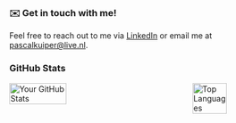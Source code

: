 ### ✉️ Get in touch with me!
Feel free to reach out to me via [LinkedIn](https://www.linkedin.com/in/pascalkuiper/) or email me at pascalkuiper@live.nl.

### GitHub Stats
<div style="display: flex; justify-content: space-between; align-items: flex-start;">
    <img src="https://github-readme-stats.vercel.app/api?username=pk1260&theme=transparent&show_icons=true&hide_border=true" alt="Your GitHub Stats" style="width: 45%;" />
    <img src="https://github-readme-stats.vercel.app/api/top-langs/?username=pk1260&layout=compact&theme=transparent&hide_border=true" alt="Top Languages" style="width: 35%;" />
</div>
<!--
**pk1260/pk1260** is a ✨ _special_ ✨ repository because its `README.md` (this file) appears on your GitHub profile.

Here are some ideas to get you started:

- 🔭 I’m currently working on ...
- 🌱 I’m currently learning ...
- 👯 I’m looking to collaborate on ...
- 🤔 I’m looking for help with ...
- 💬 Ask me about ...
- 📫 How to reach me: ...
- 😄 Pronouns: ...
- ⚡ Fun fact: ...
-->
